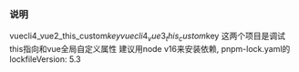 ### 说明

vuecli4_vue2_this_custom$key
vuecli4_vue3_this_custom$key
这两个项目是调试this指向和vue全局自定义属性
建议用node v16来安装依赖, pnpm-lock.yaml的lockfileVersion: 5.3
